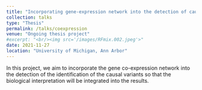 ```yaml
---
title: "Incorporating gene-expression network into the detection of causal variants"
collection: talks
type: "Thesis"
permalink: /talks/coexpression
venue: "Ongoing thesis project"
#excerpt: "<br/><img src='/images/RFmix.002.jpeg'>"
date: 2021-11-27
location: "University of Michigan, Ann Arbor"
---
```


In this project, we aim to incorporate the gene co-expression network into the detection of the identification of the causal variants so that the biological interpretation will be integrated into the results.
